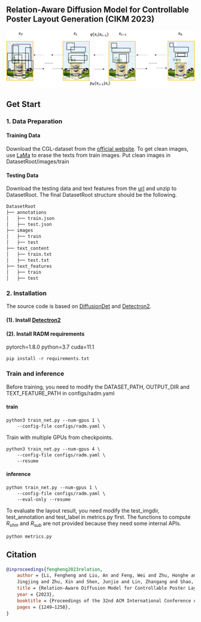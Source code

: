 ## Relation-Aware Diffusion Model for Controllable Poster Layout Generation (CIKM 2023)
![](Figs/diffusion.png)
## Get Start
### 1. Data Preparation
#### Training Data
Download the CGL-dataset from the [official website](https://tianchi.aliyun.com/dataset/142692).
To get clean images, use [LaMa](https://github.com/advimman/lama#inference-) to erase the texts from train images. Put clean images in DatasetRoot/images/train
#### Testing Data
Download the testing data and text features from the [url](https://3.cn/10-dQKDKG) and unzip to DatasetRoot.
The final DatasetRoot structure should be the following.
```text
DatasetRoot
├── annotations
│   ├── train.json
│   ├── test.json
├── images
│   ├── train
│   ├── test
├── text_content
│   ├── train.txt
│   ├── test.txt
├── text_features
│   ├── train
│   ├── test
```
### 2. Installation
The source code is based on [DiffusionDet](https://github.com/ShoufaChen/DiffusionDet) and [Detectron2](https://github.com/facebookresearch/detectron2).
#### (1). Install [Detectron2](https://github.com/facebookresearch/detectron2/blob/main/INSTALL.md#installation)
#### (2). Install RADM requirements
pytorch=1.8.0 python=3.7 cuda=11.1

```
pip install -r requirements.txt
```
### Train and inference
Before training, you need to modify the DATASET_PATH, OUTPUT_DIR and TEXT_FEATURE_PATH in configs/radm.yaml
#### train
```shell
python3 train_net.py --num-gpus 1 \
    --config-file configs/radm.yaml \
```
Train with multiple GPUs from checkpoints.
```shell
python3 train_net.py --num-gpus 4 \
    --config-file configs/radm.yaml \ 
    --resume
```
#### inference
```shell
python train_net.py --num-gpus 1 \
    --config-file configs/radm.yaml \
    --eval-only --resume
```
To evaluate the layout result, you need modify the test_imgdir, test_annotation and test_label in metrics.py first. The functions to compute $R_{shm}$ and $R_{sub}$ are not provided because they need some internal APIs.  
```shell
python metrics.py
```


## Citation
```BibTeX
@inproceedings{fengheng2023relation,
    author = {Li, Fengheng and Liu, An and Feng, Wei and Zhu, Honghe and Li, Yaoyu and Zhang, Zheng and Lv, 
    Jingjing and Zhu, Xin and Shen, Junjie and Lin, Zhangang and Shao, Jingping},
    title = {Relation-Aware Diffusion Model for Controllable Poster Layout Generation},
    year = {2023},
    booktitle = {Proceedings of the 32nd ACM International Conference on Information and Knowledge Management},
    pages = {1249–1258},
}
```